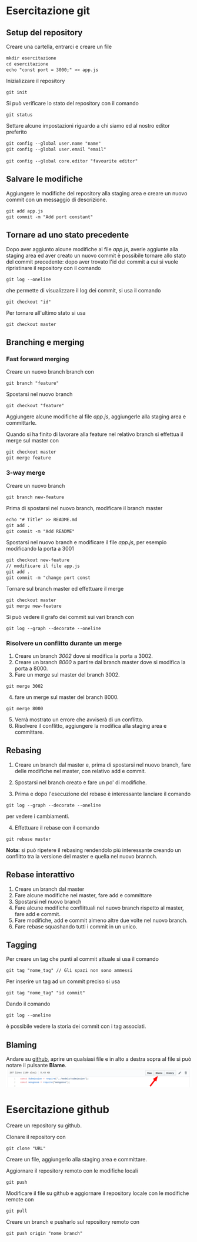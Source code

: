 # Esercitazione **git**

## Setup del repository
Creare una cartella, entrarci e creare un file
```
mkdir esercitazione
cd esercitazione
echo "const port = 3000;" >> app.js
```

Inizializzare il repository
```
git init
```

Si può verificare lo stato del repository con il comando 
```
git status
```

Settare alcune impostazioni riguardo a chi siamo ed al nostro editor preferito
```
git config --global user.name "name"
git config --global user.email "email"

git config --global core.editor "favourite editor"
```

## Salvare le modifiche
Aggiungere le modifiche del repository alla staging area e creare un nuovo commit con un messaggio di descrizione.
```
git add app.js
git commit -m "Add port constant"
```

## Tornare ad uno stato precedente
Dopo aver aggiunto alcune modifiche al file *app.js*, averle aggiunte alla staging area ed aver creato un nuovo commit è possibile tornare allo stato del commit precedente:
dopo aver trovato l'id del commit a cui si vuole ripristinare il repository con il comando
```
git log --oneline
```
che permette di visualizzare il log dei commit, si usa il comando
```
git checkout "id"
```

Per tornare all'ultimo stato si usa
```
git checkout master
```

## Branching e merging

### Fast forward merging
Creare un nuovo branch branch con
```
git branch "feature"
```
Spostarsi nel nuovo branch
```
git checkout "feature"
```

Aggiungere alcune modifiche al file *app.js*, aggiungerle alla staging area e committarle.

Quando si ha finito di lavorare alla feature nel relativo branch si effettua il merge sul master con
```
git checkout master
git merge feature
```

### 3-way merge
Creare un nuovo branch
```
git branch new-feature
```

Prima di spostarsi nel nuovo branch, modificare il branch master
```
echo "# Title" >> README.md
git add .
git commit -m "Add README"
```

Spostarsi nel nuovo branch e modificare il file *app.js*, per esempio modificando la porta a 3001
```
git checkout new-feature
// modificare il file app.js
git add .
git commit -m "change port const
```

Tornare sul branch master ed effettuare il merge
```
git checkout master
git merge new-feature
```

Si può vedere il grafo dei commit sui vari branch con
```
git log --graph --decorate --oneline
```

### Risolvere un conflitto durante un merge
1. Creare un branch *3002* dove si modifica la porta a 3002.
2. Creare un branch *8000* a partire dal branch master dove si modifica la porta a 8000.
3. Fare un merge sul master del branch 3002.
```
git merge 3002
```
4. fare un merge sul master del branch 8000.
```
git merge 8000
```
5. Verrà mostrato un errore che avviserà di un conflitto.
6. Risolvere il conflitto, aggiungere la modifica alla staging area e committare.

## Rebasing
1. Creare un branch dal master e, prima di spostarsi nel nuovo branch, fare delle modifiche nel master, con relativo add e commit.
2. Spostarsi nel branch creato e fare un po' di modifiche.

3. Prima e dopo l'esecuzione del rebase è interessante lanciare il comando
```
git log --graph --decorate --oneline
```
per vedere i cambiamenti.

4. Effettuare il rebase con il comando 
```
git rebase master
```

**Nota:** si può ripetere il rebasing rendendolo più interessante creando un conflitto tra la versione del master e quella nel nuovo brannch.

## Rebase interattivo
1. Creare un branch dal master
2. Fare alcune modifiche nel master, fare add e committare
3. Spostarsi nel nuovo branch
4. Fare alcune modifiche conflittuali nel nuovo branch rispetto al master, fare add e commit.
5. Fare modifiche, add e commit almeno altre due volte nel nuovo branch.
6. Fare rebase squashando tutti i commit in un unico.

## Tagging
Per creare un tag che punti al commit attuale si usa il comando 
```
git tag "nome_tag" // Gli spazi non sono ammessi
```

Per inserire un tag ad un commit preciso si usa
```
git tag "nome_tag" "id commit"
```

Dando il comando
```
git log --oneline
```
è possibile vedere la storia dei commit con i tag associati.

## Blaming
Andare su [github](github.com "github"), aprire un qualsiasi file e in alto a destra sopra al file si può notare il pulsante **Blame**.
![alt-text](img/git_blame.png "Blame")

# Esercitazione **github**

Creare un repository su github.

Clonare il repository con
```
git clone "URL"
```

Creare un file, aggiungerlo alla staging area e committare.

Aggiornare il repository remoto con le modifiche locali
```
git push
```

Modificare il file su github e aggiornare il repository locale con le modifiche remote con
```
git pull
```

Creare un branch e pusharlo sul repository remoto con
```
git push origin "nome branch"
```